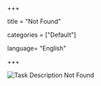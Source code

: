 +++

title = "Not Found"

categories = ["Default"]

language= "English"

+++

![Task Description Not Found](/images/not-found.gif)